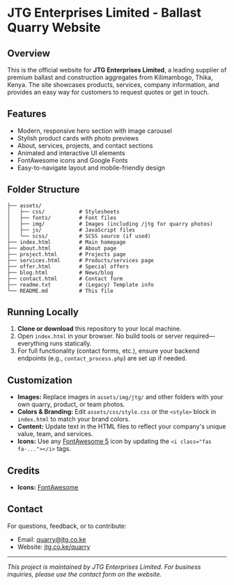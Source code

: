# JTG Enterprises Limited - Ballast Quarry Website

## Overview
This is the official website for **JTG Enterprises Limited**, a leading supplier of premium ballast and construction aggregates from Kilimambogo, Thika, Kenya. The site showcases products, services, company information, and provides an easy way for customers to request quotes or get in touch.

## Features
- Modern, responsive hero section with image carousel
- Stylish product cards with photo previews
- About, services, projects, and contact sections
- Animated and interactive UI elements
- FontAwesome icons and Google Fonts
- Easy-to-navigate layout and mobile-friendly design

## Folder Structure
```
├── assets/
│   ├── css/           # Stylesheets
│   ├── fonts/         # Font files
│   ├── img/           # Images (including /jtg for quarry photos)
│   ├── js/            # JavaScript files
│   └── scss/          # SCSS source (if used)
├── index.html         # Main homepage
├── about.html         # About page
├── project.html       # Projects page
├── services.html      # Products/services page
├── offer.html         # Special offers
├── blog.html          # News/blog
├── contact.html       # Contact form
├── readme.txt         # (Legacy) Template info
└── README.md          # This file
```

## Running Locally
1. **Clone or download** this repository to your local machine.
2. Open `index.html` in your browser. No build tools or server required—everything runs statically.
3. For full functionality (contact forms, etc.), ensure your backend endpoints (e.g., `contact_process.php`) are set up if needed.

## Customization
- **Images:** Replace images in `assets/img/jtg/` and other folders with your own quarry, product, or team photos.
- **Colors & Branding:** Edit `assets/css/style.css` or the `<style>` block in `index.html` to match your brand colors.
- **Content:** Update text in the HTML files to reflect your company's unique value, team, and services.
- **Icons:** Use any [FontAwesome 5](https://fontawesome.com/icons?d=gallery) icon by updating the `<i class="fas fa-..."></i>` tags.

## Credits
- **Icons:** [FontAwesome](https://fontawesome.com/)

## Contact
For questions, feedback, or to contribute:
- Email: [quarry@jtg.co.ke](quarry@jtg.co.ke)
- Website: [jtg.co.ke/quarry](https://jtg.co.ke/quarry)

---
*This project is maintained by JTG Enterprises Limited. For business inquiries, please use the contact form on the website.* 